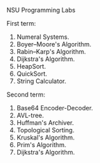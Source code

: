 NSU Programming Labs

First term:
1) Numeral Systems.
2) Boyer–Moore's Algorithm.
3) Rabin–Karp's Algorithm.
4) Dijkstra's Algorithm.
5) HeapSort.
6) QuickSort.
7) String Calculator.

Second term:
1) Base64 Encoder-Decoder.
2) AVL-tree.
3) Huffman's Archiver.
4) Topological Sorting.
5) Kruskal's Algorithm.
6) Prim's Algorithm.
7) Dijkstra's Algorithm.
